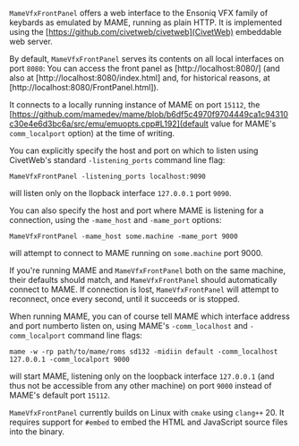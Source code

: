`MameVfxFrontPanel` offers a web interface to the Ensoniq VFX family of keybards as emulated by MAME, running
as plain HTTP. It is implemented using the [https://github.com/civetweb/civetweb](CivetWeb) embeddable
web server.

By default, `MameVfxFrontPanel` serves its contents on all local interfaces on port `8080`: You can access the front panel as
[http://localhost:8080/] (and also at [http://localhost:8080/index.html] and, for historical reasons, at
[http://localhost:8080/FrontPanel.html]).

It connects to a locally running instance of MAME on port `15112`, the [https://github.com/mamedev/mame/blob/b6df5c4970f9704449ca1c94310c30e4e6d3bc6a/src/emu/emuopts.cpp#L192](default value for MAME's `comm_localport` option) at the time of writing.

You can explicitly specify the host and port on which to listen using CivetWeb's standard `-listening_ports` command line flag:

```MameVfxFrontPanel -listening_ports localhost:9090```

will listen only on the llopback interface `127.0.0.1` port `9090`.

You can also specify the host and port where MAME is listening for a connection, using the `-mame_host` and `-mame_port` options:

```MameVfxFrontPanel -mame_host some.machine -mame_port 9000```

will attempt to connect to MAME running on `some.machine` port 9000.

If you're running MAME and `MameVfxFrontPanel` both on the same machine, their defaults should match,
and `MameVfxFrontPanel` should automatically connect to MAME. If connection is lost, `MameVfxFrontPanel`
will attempt to reconnect, once every second, until it succeeds or is stopped.


When running MAME, you can of course tell MAME which interface address and port numberto listen on, using MAME's `-comm_localhost` and `-comm_localport` command line flags:

```mame -w -rp path/to/mame/roms sd132 -midiin default -comm_localhost 127.0.0.1 -comm_localport 9000```

will start MAME, listening only on the loopback interface `127.0.0.1` (and thus not be accessible from any other machine) on port `9000` instead of MAME's default port `15112`.


`MameVfxFrontPanel` currently builds on Linux with `cmake` using `clang++` 20. It requires support for `#embed` to embed the HTML and JavaScript source files into the binary.